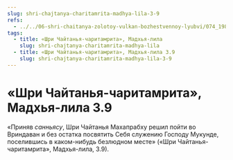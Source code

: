 ```yaml
---
slug: shri-chajtanya-charitamrita-madhya-lila-3-9
refs:
  - ../../06-shri-chaitanya-zolotoy-vulkan-bozhestvennoy-lyubvi/074_1983-01-15_sridharmj_sanyasa_mahaprabhu_part2.md
tags:
  - title: «Шри Чайтанья-чаритамрита», Мадхья-лила
    slug: shri-chajtanya-charitamrita-madhya-lila
  - title: «Шри Чайтанья-чаритамрита», Мадхья-лила 3.9
    slug: shri-chajtanya-charitamrita-madhya-lila-3-9
---
```


# «Шри Чайтанья-чаритамрита», Мадхья-лила 3.9

«Приняв *санньясу*, Шри Чайтанья Махапрабху решил пойти во Вриндаван и без остатка посвятить Себя служению Господу Мукунде, поселившись в каком-нибудь безлюдном месте» («Шри Чайтанья-чаритамрита», Мадхья-лила, 3.9).
